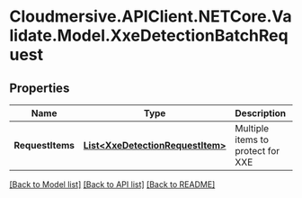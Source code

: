 # Cloudmersive.APIClient.NETCore.Validate.Model.XxeDetectionBatchRequest
## Properties

Name | Type | Description | Notes
------------ | ------------- | ------------- | -------------
**RequestItems** | [**List&lt;XxeDetectionRequestItem&gt;**](XxeDetectionRequestItem.md) | Multiple items to protect for XXE | [optional] 

[[Back to Model list]](../README.md#documentation-for-models) [[Back to API list]](../README.md#documentation-for-api-endpoints) [[Back to README]](../README.md)

